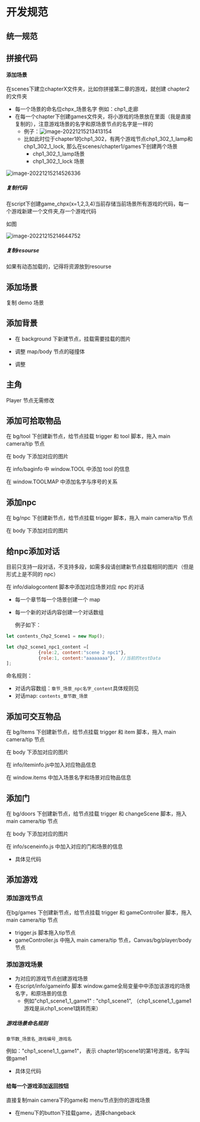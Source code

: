 # 开发规范

## 统一规范

## 拼接代码

#### 添加场景

在scenes下建立chapterX文件夹，比如你拼接第二章的游戏，就创建 chapter2的文件夹

* 每一个场景的命名位chpx_场景名字 例如：chp1_走廊
* 在每一个chapter下创建games文件夹，将小游戏的场景放在里面（我是直接复制的），注意游戏场景的名字和原场景节点的名字是一样的
  * 例子：![image-20221215213413154](D:\typora\image-20221215213413154.png)
  * 比如此时位于chapter1的chp1_302，有两个游戏节点chp1_302_1_lamp和chp1_302_1_lock, 那么在scenes/chapter1/games下创建两个场景
    * chp1_302_1_lamp场景
    * chp1_302_1_lock 场景

![image-20221215214526336](D:\typora\image-20221215214526336.png)

##### 复制代码

在script下创建game_chpx(x=1,2,3,4)当前存储当前场景所有游戏的代码，每一个游戏新建一个文件夹,存一个游戏代码

如图

![image-20221215214644752](D:\typora\image-20221215214644752.png)

##### 复制resourse

如果有动态加载的，记得将资源放到resourse

##### 



## 添加场景

复制 demo 场景

## 添加背景

* 在 background 下新建节点，挂载需要挂载的图片

* 调整 map/body 节点的碰撞体

* 调整

## 主角

Player 节点无需修改

## 添加可拾取物品

在 bg/tool 下创建新节点，给节点挂载 trigger 和 tool 脚本，拖入 main camera/tip 节点

在 body 下添加对应的图片

在 info/baginfo 中 window.TOOL 中添加 tool 的信息

在 window.TOOLMAP 中添加名字与序号的关系

## 添加npc

在 bg/npc 下创建新节点，给节点挂载 trigger 脚本，拖入 main camera/tip 节点

在 body 下添加对应的图片

## 给npc添加对话

目前只支持一段对话，不支持多段，如需多段请创建新节点挂载相同的图片（但是形式上是不同的 npc）

在 info/dialogcontent 脚本中添加对应场景对应 npc 的对话

* 每一个章节每一个场景创建一个 map

* 每一个新的对话内容创建一个对话数组 

  例子如下：

```js
let contents_Chp2_Scene1 = new Map();

let chp2_scene1_npc1_content =[
            {role:2, content:"scene 2 npc1"},
            {role:1, content:"aaaaaaaa"},  //当前的testData
];
```

命名规则：

* 对话内容数组：`章节_场景_npc名字_content`具体规则见
* 对话map: `contents_章节数_场景`

## 添加可交互物品

在 bg/Items 下创建新节点，给节点挂载 trigger 和 item 脚本，拖入 main camera/tip 节点

在 body 下添加对应的图片

在 info/iteminfo.js中加入对应物品信息

在 window.items 中加入场景名字和场景对应物品信息

## 添加门

在 bg/doors 下创建新节点，给节点挂载 trigger 和 changeScene 脚本，拖入 main camera/tip 节点

在 body 下添加对应的图片

在 info/sceneinfo.js 中加入对应的门和场景的信息

* 具体见代码



## 添加游戏

### 添加游戏节点

在bg/games 下创建新节点，给节点挂载 trigger 和 gameController 脚本，拖入 main camera/tip 节点

* trigger.js 脚本拖入tip节点
* gameController.js 中拖入 main camera/tip 节点，Canvas/bg/player/body 节点

### 添加游戏场景

* 为对应的游戏节点创建游戏场景
* 在script/info/gameinfo 脚本 window.game全局变量中中添加该游戏的场景名字，和原场景的信息
  * 例如"chp1_scene1_1_game1" : "chp1_scene1", （chp1_scene1_1_game1游戏是从chp1_scene1跳转而来）

##### 游戏场景命名规则

`章节数_场景名_游戏编号_游戏名`

例如："chp1_scene1_1_game1"， 表示 chapter1的scene1的第1号游戏，名字叫做game1

* 具体见代码

#### 给每一个游戏添加返回按钮

直接复制main camera下的game和 menu节点到你的游戏场景

* 在menu下的button下挂载game，选择changeback























